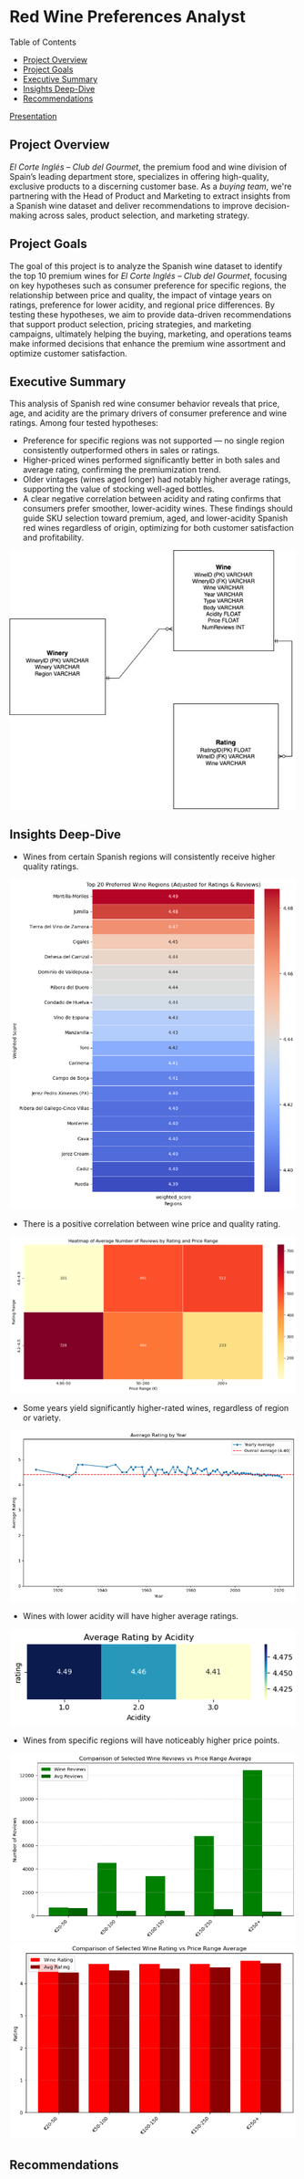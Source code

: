 # Red Wine Preferences Analyst

Table of Contents
+ [Project Overview](#project-overview)
+ [Project Goals](#project-goals)
+ [Executive Summary](#executive-summary)
+ [Insights Deep-Dive](#insights-deep-dive)
+ [Recommendations](#recommendations)

[Presentation](url)


## Project Overview

*El Corte Inglés – Club del Gourmet*, the premium food and wine division of Spain’s leading department store, specializes in offering high-quality, exclusive products to a discerning customer base. As a *buying team*, we're partnering with the Head of Product and Marketing to extract insights from a Spanish wine dataset and deliver recommendations to improve decision-making across sales, product selection, and marketing strategy.

## Project Goals

The goal of this project is to analyze the Spanish wine dataset to identify the top 10 premium wines for *El Corte Inglés – Club del Gourmet*, focusing on key hypotheses such as consumer preference for specific regions, the relationship between price and quality, the impact of vintage years on ratings, preference for lower acidity, and regional price differences. By testing these hypotheses, we aim to provide data-driven recommendations that support product selection, pricing strategies, and marketing campaigns, ultimately helping the buying, marketing, and operations teams make informed decisions that enhance the premium wine assortment and optimize customer satisfaction.

## Executive Summary

This analysis of Spanish red wine consumer behavior reveals that price, age, and acidity are the primary drivers of consumer preference and wine ratings. Among four tested hypotheses:

+ Preference for specific regions was not supported — no single region consistently outperformed others in sales or ratings.
+ Higher-priced wines performed significantly better in both sales and average rating, confirming the premiumization trend.
+ Older vintages (wines aged longer) had notably higher average ratings, supporting the value of stocking well-aged bottles.
+ A clear negative correlation between acidity and rating confirms that consumers prefer smoother, lower-acidity wines.
These findings should guide SKU selection toward premium, aged, and lower-acidity Spanish red wines regardless of origin, optimizing for both customer satisfaction and profitability.

![Dataset ERD](data/visualizations/ERD_Wine_preference.jpg)



## Insights Deep-Dive

+ Wines from certain Spanish regions will consistently receive higher quality ratings.



![Top 20 Preferred Wine Regions (Adjusted for Ratings & Reviews](data/visualizations/top20regions.png)

+ There is a positive correlation between wine price and quality rating.



![Heatmap of Average Number of Reviews by Rating and Price Range](data/visualizations/heatmap.png)

+ Some years yield significantly higher-rated wines, regardless of region or variety.



![Average Rating by Year](data/visualizations/ratingbyyear.png)

+ Wines with lower acidity will have higher average ratings.



![Average Rating by Acidity](data/visualizations/average_rating_by_acidity.jpg)

+ Wines from specific regions will have noticeably higher price points.



![Comparison of Selected Wine Reviews vs Price Range Average](data/visualizations/reviews_price.png)
![Comparison of Selected Wine Rating vs Price Range Average](data/visualizations/ratingprice.png)

## Recommendations


